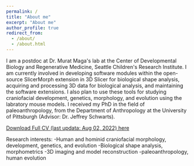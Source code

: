 ```yaml
---
permalink: /
title: "About me"
excerpt: "About me"
author_profile: true
redirect_from: 
  - /about/
  - /about.html
---
```


I am a postdoc at Dr. Murat Maga's lab at the Center of Developmental Biology and Regenerative Medicine, Seattle Children's Research Institute. I am currently involved in developing software modules within the open-source SlicerMorph extension in 3D Slicer for biological shape analysis, acquiring and processing 3D data for biological analysis, and maintaining the software extensions. I also plan to use these tools for studying craniofacial development, genetics, morphology, and evolution using the labratory mouse models. I received my PhD in the field of paleoanthropology, from the Department of Anthropology at the University of Pittsburgh (Advisor: Dr. Jeffrey Schwarts).

[Download Full CV (last updata: Aug 02, 2022) here](https://github.com/chz31/chz31.github.io/blob/master/files/Chi%20Zhang%20CV.pdf)

Research interests:
-Human and hominid craniofacial morphology, development, genetics, and evolution
-Biological shape analysis, morphometrics
-3D imaging and model reconstruction
-paleoanthropology, human evolution  
